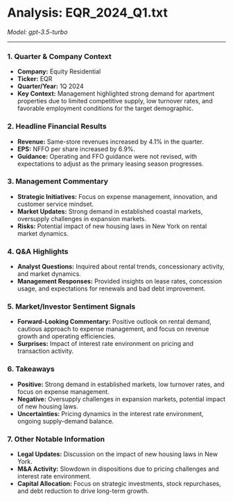 # Analysis: EQR_2024_Q1.txt

*Model: gpt-3.5-turbo*

---

### 1. Quarter & Company Context
- **Company:** Equity Residential
- **Ticker:** EQR
- **Quarter/Year:** 1Q 2024
- **Key Context:** Management highlighted strong demand for apartment properties due to limited competitive supply, low turnover rates, and favorable employment conditions for the target demographic.

### 2. Headline Financial Results
- **Revenue:** Same-store revenues increased by 4.1% in the quarter.
- **EPS:** NFFO per share increased by 6.9%.
- **Guidance:** Operating and FFO guidance were not revised, with expectations to adjust as the primary leasing season progresses.

### 3. Management Commentary
- **Strategic Initiatives:** Focus on expense management, innovation, and customer service mindset.
- **Market Updates:** Strong demand in established coastal markets, oversupply challenges in expansion markets.
- **Risks:** Potential impact of new housing laws in New York on rental market dynamics.

### 4. Q&A Highlights
- **Analyst Questions:** Inquired about rental trends, concessionary activity, and market dynamics.
- **Management Responses:** Provided insights on lease rates, concession usage, and expectations for renewals and bad debt improvement.

### 5. Market/Investor Sentiment Signals
- **Forward-Looking Commentary:** Positive outlook on rental demand, cautious approach to expense management, and focus on revenue growth and operating efficiencies.
- **Surprises:** Impact of interest rate environment on pricing and transaction activity.

### 6. Takeaways
- **Positive:** Strong demand in established markets, low turnover rates, and focus on expense management.
- **Negative:** Oversupply challenges in expansion markets, potential impact of new housing laws.
- **Uncertainties:** Pricing dynamics in the interest rate environment, ongoing supply-demand balance.

### 7. Other Notable Information
- **Legal Updates:** Discussion on the impact of new housing laws in New York.
- **M&A Activity:** Slowdown in dispositions due to pricing challenges and interest rate environment.
- **Capital Allocation:** Focus on strategic investments, stock repurchases, and debt reduction to drive long-term growth.